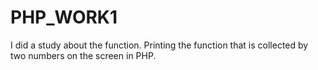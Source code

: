 # PHP_WORK1
I did a study about the function. Printing the function that is collected by two numbers on the screen in PHP.
